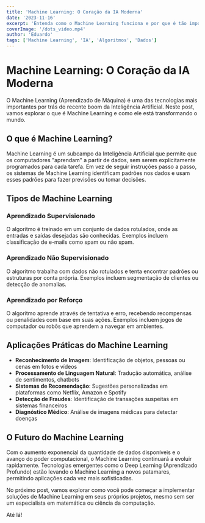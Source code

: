 ```yaml
---
title: 'Machine Learning: O Coração da IA Moderna'
date: '2023-11-16'
excerpt: 'Entenda como o Machine Learning funciona e por que é tão importante para o avanço da Inteligência Artificial.'
coverImage: '/dots_video.mp4'
author: 'Eduardo'
tags: ['Machine Learning', 'IA', 'Algoritmos', 'Dados']
---
```


# Machine Learning: O Coração da IA Moderna

O Machine Learning (Aprendizado de Máquina) é uma das tecnologias mais importantes por trás do recente boom da Inteligência Artificial. Neste post, vamos explorar o que é Machine Learning e como ele está transformando o mundo.

## O que é Machine Learning?

Machine Learning é um subcampo da Inteligência Artificial que permite que os computadores "aprendam" a partir de dados, sem serem explicitamente programados para cada tarefa. Em vez de seguir instruções passo a passo, os sistemas de Machine Learning identificam padrões nos dados e usam esses padrões para fazer previsões ou tomar decisões.

## Tipos de Machine Learning

### Aprendizado Supervisionado
O algoritmo é treinado em um conjunto de dados rotulados, onde as entradas e saídas desejadas são conhecidas. Exemplos incluem classificação de e-mails como spam ou não spam.

### Aprendizado Não Supervisionado
O algoritmo trabalha com dados não rotulados e tenta encontrar padrões ou estruturas por conta própria. Exemplos incluem segmentação de clientes ou detecção de anomalias.

### Aprendizado por Reforço
O algoritmo aprende através de tentativa e erro, recebendo recompensas ou penalidades com base em suas ações. Exemplos incluem jogos de computador ou robôs que aprendem a navegar em ambientes.

## Aplicações Práticas do Machine Learning

- **Reconhecimento de Imagem**: Identificação de objetos, pessoas ou cenas em fotos e vídeos
- **Processamento de Linguagem Natural**: Tradução automática, análise de sentimentos, chatbots
- **Sistemas de Recomendação**: Sugestões personalizadas em plataformas como Netflix, Amazon e Spotify
- **Detecção de Fraudes**: Identificação de transações suspeitas em sistemas financeiros
- **Diagnóstico Médico**: Análise de imagens médicas para detectar doenças

## O Futuro do Machine Learning

Com o aumento exponencial da quantidade de dados disponíveis e o avanço do poder computacional, o Machine Learning continuará a evoluir rapidamente. Tecnologias emergentes como o Deep Learning (Aprendizado Profundo) estão levando o Machine Learning a novos patamares, permitindo aplicações cada vez mais sofisticadas.

No próximo post, vamos explorar como você pode começar a implementar soluções de Machine Learning em seus próprios projetos, mesmo sem ser um especialista em matemática ou ciência da computação.

Até lá! 